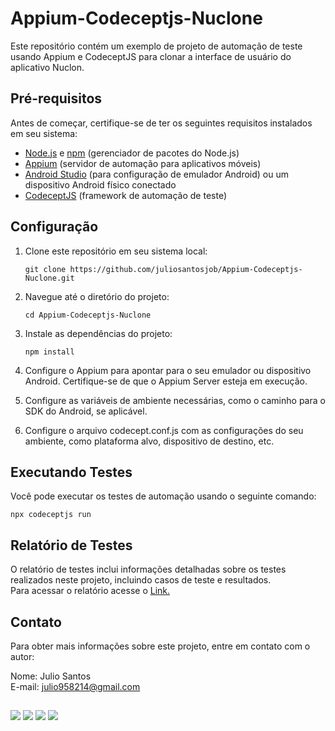 # Appium-Codeceptjs-Nuclone

Este repositório contém um exemplo de projeto de automação de teste usando Appium e CodeceptJS para clonar a interface de usuário do aplicativo Nuclon.

## Pré-requisitos

Antes de começar, certifique-se de ter os seguintes requisitos instalados em seu sistema:

- [Node.js](https://nodejs.org/) e [npm](https://www.npmjs.com/) (gerenciador de pacotes do Node.js)
- [Appium](http://appium.io/) (servidor de automação para aplicativos móveis)
- [Android Studio](https://developer.android.com/studio) (para configuração de emulador Android) ou um dispositivo Android físico conectado
- [CodeceptJS](https://codecept.io/) (framework de automação de teste)

## Configuração

1. Clone este repositório em seu sistema local:

   ```shell
   git clone https://github.com/juliosantosjob/Appium-Codeceptjs-Nuclone.git
   ```

2. Navegue até o diretório do projeto:

   ```shell
   cd Appium-Codeceptjs-Nuclone
   ```

3. Instale as dependências do projeto:

   ```shell
   npm install
   ```

4. Configure o Appium para apontar para o seu emulador ou dispositivo Android. Certifique-se de que o Appium Server esteja em execução.

5. Configure as variáveis de ambiente necessárias, como o caminho para o SDK do Android, se aplicável.

6. Configure o arquivo codecept.conf.js com as configurações do seu ambiente, como plataforma alvo, dispositivo de destino, etc.


## Executando Testes

Você pode executar os testes de automação usando o seguinte comando:

   ```shell
   npx codeceptjs run
   ```

## Relatório de Testes

O relatório de testes inclui informações detalhadas sobre os testes realizados neste projeto, incluindo casos de teste e resultados.
<br>Para acessar o relatório acesse o [Link.](https://juliosantosjob.github.io/Appium-Codeceptjs-Nuclone/4/)

## Contato
Para obter mais informações sobre este projeto, entre em contato com o autor:


Nome: Julio Santos
<br>
E-mail: julio958214@gmail.com

 ##
 ###
<div>
 
 [<img src="https://img.shields.io/badge/linkedin-%230077B5.svg?&style=for-the-badge&logo=linkedin&logoColor=white" />](https://www.linkedin.com/in/julio-santos-43428019b)
[<img src = "https://img.shields.io/badge/instagram-%23E4405F.svg?&style=for-the-badge&logo=instagram&logoColor=white">](https://www.instagram.com/juli0sts/)
[<img src = "https://img.shields.io/badge/facebook-%231877F2.svg?&style=for-the-badge&logo=facebook&logoColor=white">](https://www.facebook.com/profile.php?id=100003793058455)
<a href="mailto:julio958214@gmail.com"><img src="https://img.shields.io/badge/-Gmail-%23333?style=for-the-badge&logo=gmail&logoColor=white" target="_blank">
  </a> 

